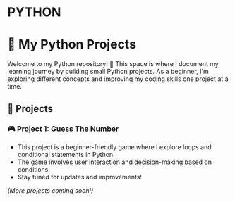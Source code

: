 # PYTHON
# 🐍 My Python Projects  

Welcome to my Python repository! 🚀 This space is where I document my learning journey by building small Python projects. As a beginner, I'm exploring different concepts and improving my coding skills one project at a time. 
## 📌 Projects  

### 🎮 Project 1: Guess The Number  
- This project is a beginner-friendly game where I explore loops and conditional statements in Python.  
- The game involves user interaction and decision-making based on conditions.  
- Stay tuned for updates and improvements!  

*(More projects coming soon!)*  
